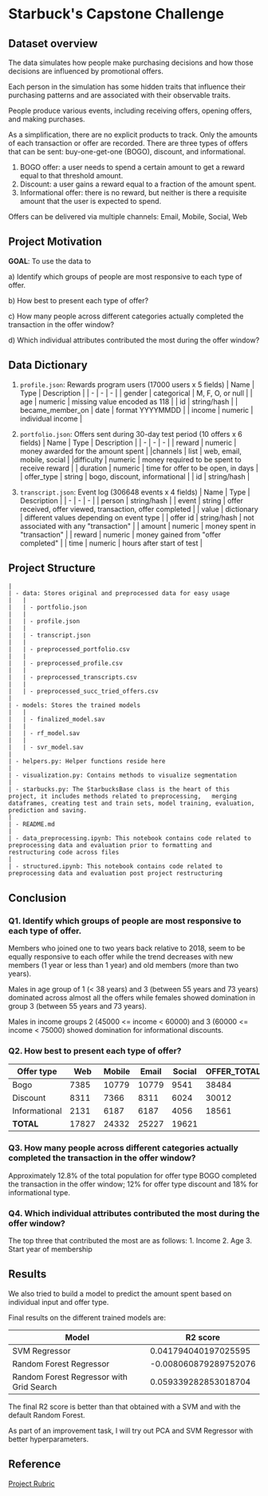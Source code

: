 # Starbuck's Capstone Challenge

## Dataset overview
The data simulates how people make purchasing decisions and how those decisions are influenced by promotional offers.

Each person in the simulation has some hidden traits that influence their purchasing patterns and are associated with their observable traits. 

People produce various events, including receiving offers, opening offers, and making purchases.

As a simplification, there are no explicit products to track. Only the amounts of each transaction or offer are recorded.
There are three types of offers that can be sent: buy-one-get-one (BOGO), discount, and informational. 

1. BOGO offer: a user needs to spend a certain amount to get a reward equal to that threshold amount.
2. Discount: a user gains a reward equal to a fraction of the amount spent. 
3. Informational offer: there is no reward, but neither is there a requisite amount that the user is expected to spend. 

Offers can be delivered via multiple channels: Email, Mobile, Social, Web

## Project Motivation

**GOAL**:  To use the data to 

a) Identify which groups of people are most responsive to each type of offer.

b) How best to present each type of offer?

c) How many people across different categories actually completed the transaction in the offer window?

d) Which individual attributes contributed the most during the offer window?

## Data Dictionary

1. `profile.json`: Rewards program users (17000 users x 5 fields)
    | Name | Type | Description |
    | - | - | - |
    | gender | categorical | M, F, O, or null |
    | age | numeric | missing value encoded as 118 |
    | id | string/hash |
    | became_member_on | date | format YYYYMMDD |
    | income | numeric | individual income |
2. `portfolio.json`: Offers sent during 30-day test period (10 offers x 6 fields)
    | Name | Type | Description |
    | - | - | - |
    | reward | numeric | money awarded for the amount spent |
    |channels | list | web, email, mobile, social |
    |difficulty | numeric | money required to be spent to receive reward |
    | duration | numeric | time for offer to be open, in days |
    | offer_type | string | bogo, discount, informational |
    | id | string/hash |

3. `transcript.json`: Event log (306648 events x 4 fields)
    | Name | Type | Description |
    | - | - | - |
    | person | string/hash |
    | event | string | offer received, offer viewed, transaction, offer completed |
    | value | dictionary | different values depending on event type |
    | offer id | string/hash | not associated with any "transaction" |
    | amount | numeric | money spent in "transaction" |
    | reward | numeric | money gained from "offer completed" |
    | time | numeric | hours after start of test |

## Project Structure

```
|
| - data: Stores original and preprocessed data for easy usage
|   |
|   | - portfolio.json
|   |
|   | - profile.json
|   |
|   | - transcript.json
|   |
|   | - preprocessed_portfolio.csv
|   |
|   | - preprocessed_profile.csv
|   |
|   | - preprocessed_transcripts.csv
|   |
|   | - preprocessed_succ_tried_offers.csv
|
| - models: Stores the trained models
|   |
|   | - finalized_model.sav
|   |
|   | - rf_model.sav
|   |
|   | - svr_model.sav
|
| - helpers.py: Helper functions reside here
|
| - visualization.py: Contains methods to visualize segmentation
|
| - starbucks.py: The StarbucksBase class is the heart of this project, it includes methods related to preprocessing,   merging dataframes, creating test and train sets, model training, evaluation, prediction and saving.
|
| - README.md
|
| - data_preprocessing.ipynb: This notebook contains code related to preprocessing data and evaluation prior to formatting and restructuring code across files
|
| - structured.ipynb: This notebook contains code related to preprocessing data and evaluation post project restructuring
```

## Conclusion

### Q1. Identify which groups of people are most responsive to each type of offer.

Members who joined one to two years back relative to 2018, seem to be equally responsive to each offer while the trend decreases with new members (1 year or less than 1 year) and old members (more than two years).

Males in age group of 1 (< 38 years) and 3 (between 55 years and 73 years) dominated across almost all the offers while females showed domination in group 3 (between 55 years and 73 years).

Males in income groups 2 (45000 <= income < 60000) and 3 (60000 <= income < 75000) showed domination for informational discounts.

### Q2. How best to present each type of offer?

| Offer type | Web | Mobile | Email | Social | OFFER_TOTAL |
| - | - | - | - | - | - |
| Bogo | 7385 | 10779 | 10779 | 9541 | 38484 |
| Discount | 8311 | 7366 | 8311 | 6024 | 30012 |
| Informational | 2131 | 6187 | 6187 | 4056 | 18561 |
| **TOTAL** | 17827 | 24332 | 25227 | 19621 |

### Q3. How many people across different categories actually completed the transaction in the offer window?

Approximately 12.8% of the total population for offer type BOGO completed the transaction in the offer window; 12% for offer type discount and 18% for informational type.

### Q4. Which individual attributes contributed the most during the offer window?
 
The top three that contributed the most are as follows:
    1. Income
    2. Age
    3. Start year of membership
    
## Results
We also tried to build a model to predict the amount spent based on individual input and offer type.

Final results on the different trained models are:

| Model | R2 score |
| - | - |
| SVM Regressor | 0.041794040197025595 |
| Random Forest Regressor | -0.008060879289752076 |
| Random Forest Regressor with Grid Search | 0.059339282853018704 |

The final R2 score is better than that obtained with a SVM and with the default Random Forest. 

As part of an improvement task, I will try out PCA and SVM Regressor with better hyperparameters.

## Reference

[Project Rubric](https://review.udacity.com/#!/rubrics/2345/view)

